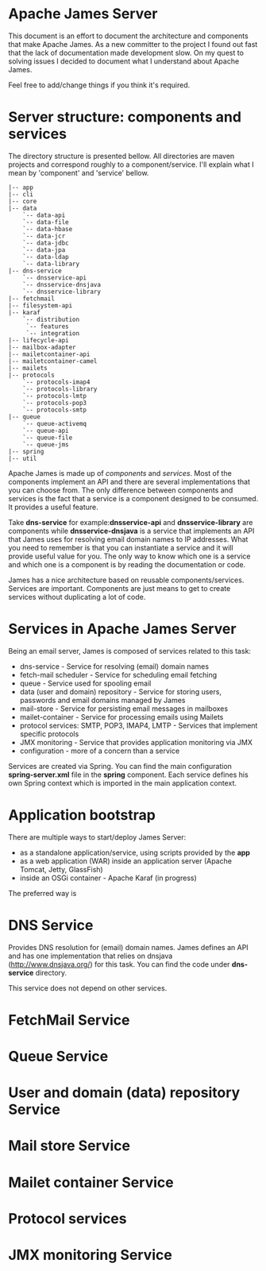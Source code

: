 Apache James Server
===================

This document is an effort to document the architecture and components that make Apache James. As a new committer to
the project I found out fast that the lack of documentation made development slow. On my quest to solving issues I
decided to document what I understand about Apache James.

Feel free to add/change things if you think it's required.

Server structure: components and services
=========================================

The directory structure is presented bellow. All directories are maven projects and correspond roughly to a component/service.
I'll explain what I mean by 'component' and 'service' bellow.

~~~
|-- app
|-- cli
|-- core
|-- data
    `-- data-api
    `-- data-file
    `-- data-hbase
    `-- data-jcr
    `-- data-jdbc
    `-- data-jpa
    `-- data-ldap
    `-- data-library
|-- dns-service
    `-- dnsservice-api
    `-- dnsservice-dnsjava
    `-- dnsservice-library
|-- fetchmail
|-- filesystem-api
|-- karaf
    `-- distribution
     `-- features
     `-- integration
|-- lifecycle-api
|-- mailbox-adapter
|-- mailetcontainer-api
|-- mailetcontainer-camel
|-- mailets
|-- protocols
    `-- protocols-imap4
    `-- protocols-library
    `-- protocols-lmtp
    `-- protocols-pop3
    `-- protocols-smtp
|-- queue
    `-- queue-activemq
    `-- queue-api
    `-- queue-file
    `-- queue-jms
|-- spring
|-- util

~~~

Apache James is made up of *components* and *services*. Most of the components implement an API and there are several
implementations that you can choose from. The only difference between components and services is the fact that a
service is a component designed to be consumed. It provides a useful feature.

Take **dns-service** for example:**dnsservice-api** and **dnsservice-library** are components while **dnsservice-dnsjava**
is a service that implements an API that James uses for resolving email domain names to IP addresses.
What you need to remember is that you can instantiate a service and it will provide useful value for you.
The only way to know which one is a service and which one is a component is by reading the documentation or code.

James has a nice architecture based on reusable components/services. Services are important. Components are just means to
get to create services without duplicating a lot of code.

Services in Apache James Server
===============================

Being an email server, James is composed of services related to this task:

* dns-service - Service for resolving (email) domain names
* fetch-mail scheduler - Service for scheduling email fetching
* queue - Service used for spooling email
* data (user and domain) repository - Service for storing users, passwords and email domains managed by James
* mail-store - Service for persisting email messages in mailboxes
* mailet-container - Service for processing emails using Mailets
* protocol services: SMTP, POP3, IMAP4, LMTP - Services that implement specific protocols
* JMX monitoring - Service that provides application monitoring via JMX
* configuration - more of a concern than a service

Services are created via Spring. You can find the main configuration **spring-server.xml** file in the **spring** component.
Each service defines his own Spring context which is imported in the main application context.

Application bootstrap
=====================

There are multiple ways to start/deploy James Server:

* as a standalone application/service, using scripts provided by the **app**
* as a web application (WAR) inside an application server (Apache Tomcat, Jetty, GlassFish)
* inside an OSGi container - Apache Karaf (in progress)

The preferred way is

DNS Service
===========

Provides DNS resolution for (email) domain names. James defines an API and has one implementation that relies on
dnsjava (http://www.dnsjava.org/) for this task. You can find the code under **dns-service** directory.

This service does not depend on other services.

FetchMail Service
=================


Queue Service
=============


User and domain (data) repository Service
=========================================


Mail store Service
==================


Mailet container Service
========================

Protocol services
=================


JMX monitoring Service
======================





